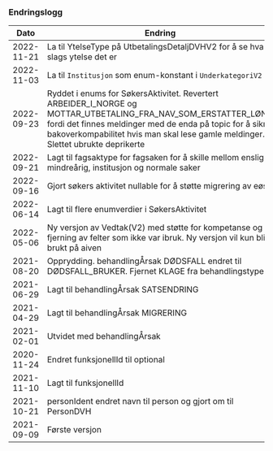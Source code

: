 ### Endringslogg

| Dato       | Endring                                                                                                                                                                                                                                                      |
|------------|--------------------------------------------------------------------------------------------------------------------------------------------------------------------------------------------------------------------------------------------------------------|
| 2022-11-21 | La til YtelseType på UtbetalingsDetaljDVHV2 for å se hva slags ytelse det er                                                                                                                                                                                 |
| 2022-11-03 | La til `Institusjon` som enum-konstant i `UnderkategoriV2`                                                                                                                                                                                                   |
| 2022-09-23 | Ryddet i enums for SøkersAktivitet. Revertert ARBEIDER_I_NORGE og MOTTAR_UTBETALING_FRA_NAV_SOM_ERSTATTER_LØNN fordi det finnes meldinger med de enda på topic for å sikre bakoverkompabilitet hvis man skal lese gamle meldinger. Slettet ubrukte deprikerte |
| 2022-09-21 | Lagt til fagsaktype for fagsaken for å skille mellom enslig mindreårig, institusjon og normale saker                                                                                                                                                         |
| 2022-09-16 | Gjort søkers aktivitet nullable for å støtte migrering av eøs                                                                                                                                                                                                |
| 2022-06-14 | Lagt til flere enumverdier i SøkersAktivitet                                                                                                                                                                                                                 |
| 2022-05-06 | Ny versjon av Vedtak(V2) med støtte for kompetanse og fjerning av felter som ikke var ibruk. Ny versjon vil kun bli brukt på aiven                                                                                                                           |
| 2021-08-20 | Opprydding. behandlingÅrsak DØDSFALL endret til DØDSFALL_BRUKER. Fjernet KLAGE fra behandlingstype                                                                                                                                                           |
| 2021-06-29 | Lagt til behandlingÅrsak SATSENDRING                                                                                                                                                                                                                         |
| 2021-04-29 | Lagt til behandlingÅrsak MIGRERING                                                                                                                                                                                                                           |
| 2021-02-01 | Utvidet med behandlingÅrsak                                                                                                                                                                                                                                  |
| 2020-11-24 | Endret funksjonellId til optional                                                                                                                                                                                                                            |
| 2021-11-10 | Lagt til funksjonellId                                                                                                                                                                                                                                       |
| 2021-10-21 | personIdent endret navn til person og gjort om til PersonDVH                                                                                                                                                                                                 |
| 2021-09-09 | Første versjon                                                                                                                                                                                                                                               |
